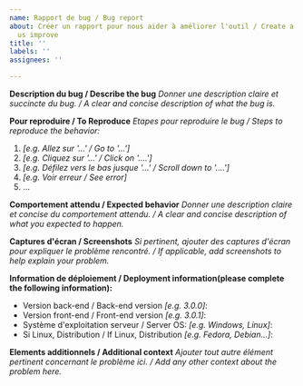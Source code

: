 ```yaml
---
name: Rapport de bug / Bug report
about: Créer un rapport pour nous aider à améliorer l'outil / Create a report to help
  us improve
title: ''
labels: ''
assignees: ''

---
```


**Description du bug / Describe the bug**
*Donner une description claire et succincte du bug. / A clear and concise description of what the bug is.*

**Pour reproduire / To Reproduce**
*Etapes pour reproduire le bug / Steps to reproduce the behavior:*
1. *[e.g. Allez sur '...' / Go to '...']*
2. *[e.g. Cliquez sur '...' / Click on '....']*
3. *[e.g. Défilez vers le bas jusque '...' / Scroll down to '....']*
4. *[e.g. Voir erreur / See error]*
5. ...

**Comportement attendu / Expected behavior**
*Donner une description claire et concise du comportement attendu. / A clear and concise description of what you expected to happen.*

**Captures d'écran / Screenshots**
*Si pertinent, ajouter des captures d'écran pour expliquer le problème rencontré. / If applicable, add screenshots to help explain your problem.*

**Information de déploiement / Deployment information(please complete the following information):**
 - Version back-end / Back-end version *[e.g. 3.0.0]*:
 - Version front-end / Front-end version *[e.g. 3.0.1]*:
 - Système d'exploitation serveur / Server OS: *[e.g. Windows, Linux]*:
 - Si Linux, Distribution / If Linux, Distribution *[e.g. Fedora, Debian...]*:

**Elements additionnels / Additional context**
*Ajouter tout autre élément pertinent concernant le problème ici. / Add any other context about the problem here.*
